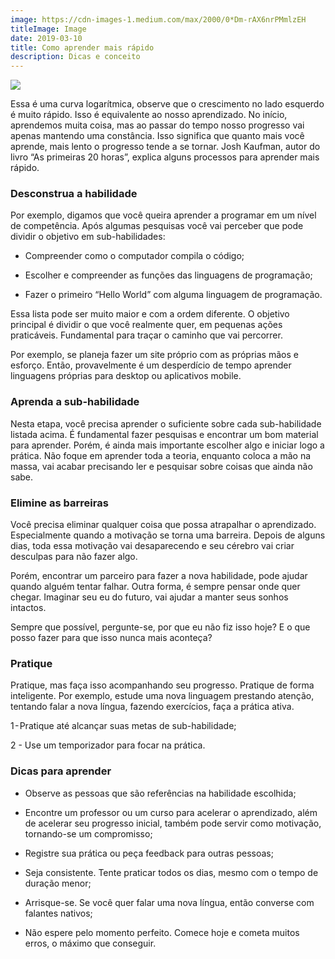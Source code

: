 ```yaml
---
image: https://cdn-images-1.medium.com/max/2000/0*Dm-rAX6nrPMmlzEH
titleImage: Image
date: 2019-03-10
title: Como aprender mais rápido
description: Dicas e conceito
---
```


![](https://cdn-images-1.medium.com/max/2000/0*Dm-rAX6nrPMmlzEH)

Essa é uma curva logarítmica, observe que o crescimento no lado esquerdo é muito rápido. Isso é equivalente ao nosso aprendizado. No início, aprendemos muita coisa, mas ao passar do tempo nosso progresso vai apenas mantendo uma constância. Isso significa que quanto mais você aprende, mais lento o progresso tende a se tornar. Josh Kaufman, autor do livro “As primeiras 20 horas”, explica alguns processos para aprender mais rápido.

### Desconstrua a habilidade

Por exemplo, digamos que você queira aprender a programar em um nível de competência. Após algumas pesquisas você vai perceber que pode dividir o objetivo em sub-habilidades:

* Compreender como o computador compila o código;

* Escolher e compreender as funções das linguagens de programação;

* Fazer o primeiro “Hello World” com alguma linguagem de programação.

Essa lista pode ser muito maior e com a ordem diferente. O objetivo principal é dividir o que você realmente quer, em pequenas ações praticáveis. Fundamental para traçar o caminho que vai percorrer.

Por exemplo, se planeja fazer um site próprio com as próprias mãos e esforço. Então, provavelmente é um desperdício de tempo aprender linguagens próprias para desktop ou aplicativos mobile.

### Aprenda a sub-habilidade

Nesta etapa, você precisa aprender o suficiente sobre cada sub-habilidade listada acima. É fundamental fazer pesquisas e encontrar um bom material para aprender. Porém, é ainda mais importante escolher algo e iniciar logo a prática. Não foque em aprender toda a teoria, enquanto coloca a mão na massa, vai acabar precisando ler e pesquisar sobre coisas que ainda não sabe.

### Elimine as barreiras

Você precisa eliminar qualquer coisa que possa atrapalhar o aprendizado. Especialmente quando a motivação se torna uma barreira. Depois de alguns dias, toda essa motivação vai desaparecendo e seu cérebro vai criar desculpas para não fazer algo.

Porém, encontrar um parceiro para fazer a nova habilidade, pode ajudar quando alguém tentar falhar. Outra forma, é sempre pensar onde quer chegar. Imaginar seu eu do futuro, vai ajudar a manter seus sonhos intactos.

Sempre que possível, pergunte-se, por que eu não fiz isso hoje? E o que posso fazer para que isso nunca mais aconteça?

### Pratique

Pratique, mas faça isso acompanhando seu progresso. Pratique de forma inteligente. Por exemplo, estude uma nova linguagem prestando atenção, tentando falar a nova língua, fazendo exercícios, faça a prática ativa.

1 - Pratique até alcançar suas metas de sub-habilidade;

2 - Use um temporizador para focar na prática.

### Dicas para aprender

* Observe as pessoas que são referências na habilidade escolhida;

* Encontre um professor ou um curso para acelerar o aprendizado, além de acelerar seu progresso inicial, também pode servir como motivação, tornando-se um compromisso;

* Registre sua prática ou peça feedback para outras pessoas;

* Seja consistente. Tente praticar todos os dias, mesmo com o tempo de duração menor;

* Arrisque-se. Se você quer falar uma nova língua, então converse com falantes nativos;

* Não espere pelo momento perfeito. Comece hoje e cometa muitos erros, o máximo que conseguir.
